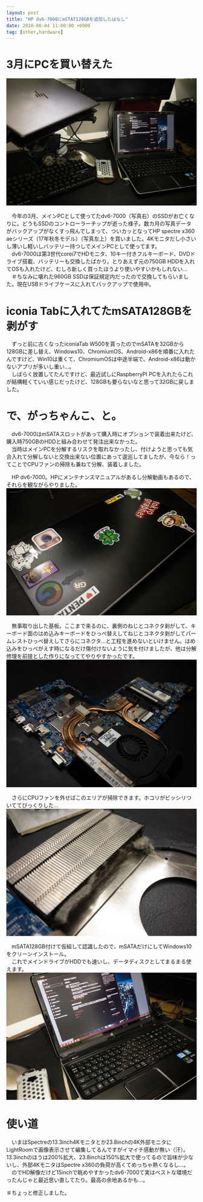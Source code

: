 ```yaml
---
layout: post
title: "HP dv6-7000にmSTAT128GBを追加したはなし"
date: 2018-06-04 11:00:00 +0900
tag: [other,hardware]
---
```


# 3月にPCを買い替えた

![img](/assets/photos/20180604-APC_0336.jpg)

　今年の3月、メインPCとして使ってたdv6-7000（写真右）のSSDがお亡くなりに。どうもSSDのコントローラーチップが逝った様子。数カ月の写真データがバックアップがなくすっ飛んでしまって、ついカッとなってHP spectre x360 aeシリーズ（17年秋冬モデル）（写真左上）を買いました。4Kモニタだし小さいし薄いし軽いしバッテリー持つしでメインPCとして使ってます。  
　dv6-7000は第3世代corei7でHDモニタ、10キー付きフルキーボード、DVDドライブ搭載、バッテリーも交換したばかり。とりあえず元の750GB HDDを入れてOSも入れたけど、むしろ新しく買ったほうより使いやすいかもしれない…  
　＃ちなみに壊れた960GB SSDは保証規定内だったので交換してもらいました。現在USBドライブケースに入れてバックアップで使用中。  

# iconia Tabに入れてたmSATA128GBを剥がす

　ずっと前に古くなったiconiaTab W500を貰ったのでmSATAを32GBから128GBに差し替え、Windows10、ChromiumOS、Android-x86を順番に入れたんですけど、Win10は重くて、ChromiumOSは中途半端で、Android-x86は動かないアプリが多いし重い…。  
　しばらく放置してたんですけど、最近試しにRaspberryPI PCを入れたらこれが結構軽くていい感じだったけど、128GBも要らないなと思って32GBに戻しました。  

# で、がっちゃんこ、と。

　dv6-7000はmSATAスロットがあって購入時にオプションで装着出来たけど、購入時750GBのHDDと組み合わせて発注出来なかった。  
　当時はメインPCを分解するリスクを取れなかったし、付けようと思っても気合入れて分解しないと交換出来ない位置にあって逡巡してましたが、今なら！ってことでCPUファンの掃除も兼ねて分解、装着しました。  

　HP dv6-7000。HPにメンテナンスマニュアルがあるし分解動画もあるので、それらを観ながらやりました。  
![img](/assets/photos/20180604-APC_0328.jpg)

　無事取り出した基板。ここまで来るのに、裏側のねじとコネクタ剥がして、キーボード面のはめ込みキーボードをひっぺ替えしてねじとコネクタ剥がしてパームレストひっぺ替えしてさらにコネクタ…と工程を進めないといけません。はめ込みをひっぺがえす時になるだけ傷付けないように気を付けましたが、他は分解修理を前提とした作りになっててやりやすかったです。
![img](/assets/photos/20180604-APC_0330.jpg)

　さらにCPUファンを外せばこのエリアが掃除できます。ホコリがビッシリついててびっくりした…  
![img](/assets/photos/20180604-APC_0333.jpg)

 　mSATA128GB付けて仮組して認識したので、mSATAだけにしてWindows10をクリーンインストール。  
 　これでメインドライブがHDDでも速いし、データディスクとしてまるまる使えます。
![img](/assets/photos/20180604-APC_0335.jpg)

# 使い道

　いまはSpectreの13.3inch4Kモニタとか23.8inchの4K外部モニタにLightRoomで画像表示させて編集してるんですがイマイチ感動が無い（汗）。13.3inchのほうは200%拡大、23.8inchは150%拡大で使ってるので旨味が少ないし、外部4KモニタはSpectre x360の負荷が高くてめっちゃ熱くなるし…。  
　のでHD解像だけど15inchで眺めやすかったdv6-7000て実はベストな環境だったんじゃと最近思い直してたり。最高の余地あるかも…。

＃ちょっと修正しました。  
